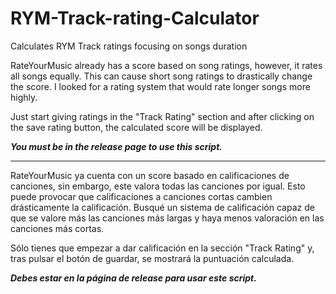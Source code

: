 # RYM-Track-rating-Calculator
Calculates RYM Track ratings focusing on songs duration

RateYourMusic already has a score based on song ratings, however, it rates all songs equally. This can cause short song ratings to drastically change the score.
I looked for a rating system that would rate longer songs more highly.

Just start giving ratings in the "Track Rating" section and after clicking on the save rating button, the calculated score will be displayed.

***You must be in the release page to use this script.***

---

RateYourMusic ya cuenta con un score basado en calificaciones de canciones, sin embargo, este valora todas las canciones por igual. Esto puede provocar que calificaciones a canciones cortas cambien drásticamente la calificación.
Busqué un sistema de calificación capaz de que se valore más las canciones más largas y haya menos valoración en las canciones más cortas.

Sólo tienes que empezar a dar calificación en la sección "Track Rating" y, tras pulsar el botón de guardar, se mostrará la puntuación calculada.

***Debes estar en la página de release para usar este script.***
